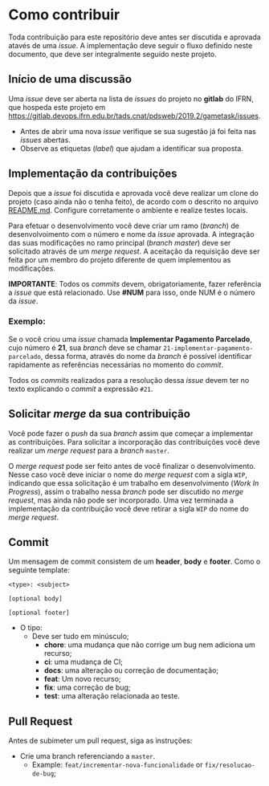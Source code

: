 # Como contribuir

Toda contribuição para este repositório deve antes ser discutida e aprovada atavés
de uma _issue_. A implementação deve seguir o fluxo definido neste documento, que
deve ser integralmente seguido neste projeto.

## Início de uma discussão

Uma _issue_ deve ser aberta na lista de _issues_ do projeto no **gitlab** do IFRN, que hospeda
este projeto em https://gitlab.devops.ifrn.edu.br/tads.cnat/pdsweb/2019.2/gametask/issues.

- Antes de abrir uma nova _issue_ verifique se sua sugestão já foi feita nas _issues_
  abertas.
- Observe as etiquetas (_label_) que ajudam a identificar sua proposta.

## Implementação da contribuições

Depois que a _issue_ foi discutida e aprovada você deve realizar um clone do projeto
(caso ainda não o tenha feito), de acordo com o descrito no arquivo [README.md](README.md).
Configure corretamente o ambiente e realize testes locais.

Para efetuar o desenvolvimento você deve criar um ramo (_branch_) de desenvolvoimento
com o número e nome da _issue_ aprovada. A integração das suas modificações no ramo
principal (_branch master_) deve ser solicitado através de um _merge request_. A
aceitação da requisição deve ser feita por um membro do projeto diferente de
quem implementou as modificações.

**IMPORTANTE**: Todos os _commits_ devem, obrigatoriamente, fazer referência a _issue_ que
está relacionado. Use **\#NUM** para isso, onde NUM é o número da _issue_.

### Exemplo:

Se o você criou uma _issue_ chamada **Implementar Pagamento Parcelado**,
cujo número é **21**, sua _branch_ deve se chamar `21-implementar-pagamento-parcelado`,
dessa forma, através do nome da _branch_ é possível identificar rapidamente as
referências necessárias no momento do _commit_.

Todos os _commits_ realizados para a resolução dessa _issue_ devem ter no texto
explicando o _commit_ a expressão `#21`.

## Solicitar _merge_ da sua contribuição

Você pode fazer o _push_ da sua _branch_ assim que começar a implementar as
contribuições. Para solicitar a incorporação das contribuições você deve realizar
um _merge request_ para a _branch_ `master`.

O _merge request_ pode ser feito antes de você finalizar o desenvolvimento. Nesse
caso você deve iniciar o nome do _merge request_ com a sigla `WIP`, indicando
que essa solicitação é um trabalho em desenvolvimento (_Work In Progress_),
assim o trabalho nessa _branch_ pode ser discutido no _merge request_, mas ainda
não pode ser incorporado. Uma vez terminada a
implementação da contribuição você deve retirar a sigla `WIP` do nome do _merge request_.

## Commit

Um mensagem de commit consistem de um **header**, **body** e **footer**. Como o seguinte template:

```
<type>: <subject>

[optional body]

[optional footer]
```

- O tipo:
  - Deve ser tudo em minúsculo;
    - **chore**: uma mudança que não corrige um bug nem adiciona um recurso;
    - **ci**: uma mudança de CI;
    - **docs**: uma alteração ou correção de documentação;
    - **feat**: Um novo recurso;
    - **fix**: uma correção de bug;
    - **test**: uma alteração relacionada ao teste.

## Pull Request

Antes de subimeter um pull request, siga as instruções:

- Crie uma branch referenciando a `master`.
  - Example: `feat/incrementar-nova-funcionalidade` or `fix/resolucao-de-bug`;
